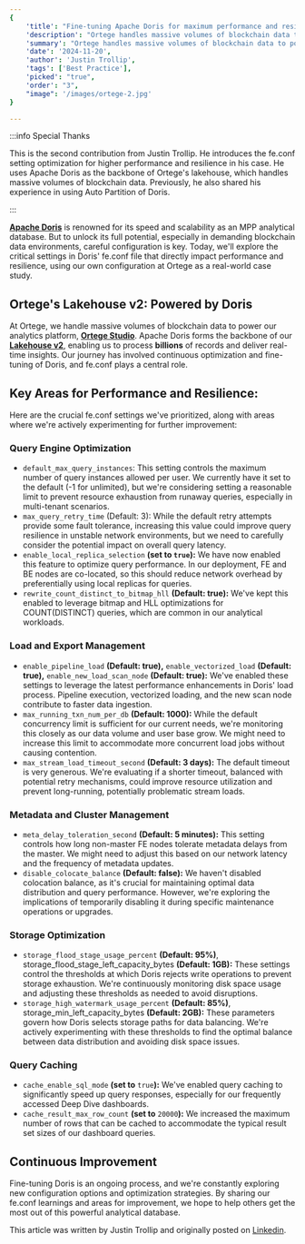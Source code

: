 ```yaml
---
{
    'title': "Fine-tuning Apache Doris for maximum performance and resilience: a deep dive into fe.conf",
    'description': "Ortege handles massive volumes of blockchain data to power its analytics platform, Ortege Studio. Apache Doris forms the backbone of its Lakehouse v2, enabling it to process billions of records and deliver real-time insights.",
    'summary': "Ortege handles massive volumes of blockchain data to power its analytics platform, Ortege Studio. Apache Doris forms the backbone of its Lakehouse v2, enabling it to process billions of records and deliver real-time insights.",
    'date': '2024-11-20',
    'author': 'Justin Trollip',
    'tags': ['Best Practice'],
    'picked': "true",
    'order': "3",
    "image": '/images/ortege-2.jpg'
}

---
```


<!-- 
Licensed to the Apache Software Foundation (ASF) under one
or more contributor license agreements.  See the NOTICE file
distributed with this work for additional information
regarding copyright ownership.  The ASF licenses this file
to you under the Apache License, Version 2.0 (the
"License"); you may not use this file except in compliance
with the License.  You may obtain a copy of the License at

  http://www.apache.org/licenses/LICENSE-2.0

Unless required by applicable law or agreed to in writing,
software distributed under the License is distributed on an
"AS IS" BASIS, WITHOUT WARRANTIES OR CONDITIONS OF ANY
KIND, either express or implied.  See the License for the
specific language governing permissions and limitations
under the License.
-->

:::info Special Thanks

This is the second contribution from Justin Trollip. He introduces the fe.conf setting optimization for higher performance and resilience in his case. He uses Apache Doris as the backbone of Ortege's lakehouse, which handles massive volumes of blockchain data. Previously, he also shared his experience in using Auto Partition of Doris.

:::

**[Apache Doris](https://www.linkedin.com/company/doris-apache/)** is renowned for its speed and scalability as an MPP analytical database. But to unlock its full potential, especially in demanding blockchain data environments, careful configuration is key. Today, we'll explore the critical settings in Doris' fe.conf file that directly impact performance and resilience, using our own configuration at Ortege as a real-world case study.

## Ortege's Lakehouse v2: Powered by Doris

At Ortege, we handle massive volumes of blockchain data to power our analytics platform, **[Ortege Studio](https://app.ortege.ai/dashboard/list)**. Apache Doris forms the backbone of our **[Lakehouse v2](https://docs.ortege.ai/ortege-documentation/ortege-guides/ortege-lakehouse)**, enabling us to process **billions** of records and deliver real-time insights. Our journey has involved continuous optimization and fine-tuning of Doris, and fe.conf plays a central role.

## Key Areas for Performance and Resilience:

Here are the crucial fe.conf settings we've prioritized, along with areas where we're actively experimenting for further improvement:

### Query Engine Optimization

- `default_max_query_instances`: This setting controls the maximum number of query instances allowed per user. We currently have it set to the default (-1 for unlimited), but we're considering setting a reasonable limit to prevent resource exhaustion from runaway queries, especially in multi-tenant scenarios.
- `max_query_retry_time` (Default: 3): While the default retry attempts provide some fault tolerance, increasing this value could improve query resilience in unstable network environments, but we need to carefully consider the potential impact on overall query latency.
- `enable_local_replica_selection` **(set to `true`):**  We have now enabled this feature to optimize query performance. In our deployment, FE and BE nodes are co-located, so this should reduce network overhead by preferentially using local replicas for queries.
- `rewrite_count_distinct_to_bitmap_hll` **(Default: true):** We've kept this enabled to leverage bitmap and HLL optimizations for COUNT(DISTINCT) queries, which are common in our analytical workloads. 

### Load and Export Management

- `enable_pipeline_load` **(Default: true),** `enable_vectorized_load` **(Default: true),** `enable_new_load_scan_node` **(Default: true):** We've enabled these settings to leverage the latest performance enhancements in Doris' load process. Pipeline execution, vectorized loading, and the new scan node contribute to faster data ingestion.
- `max_running_txn_num_per_db` **(Default: 1000):** While the default concurrency limit is sufficient for our current needs, we're monitoring this closely as our data volume and user base grow. We might need to increase this limit to accommodate more concurrent load jobs without causing contention.
- `max_stream_load_timeout_second` **(Default: 3 days):** The default timeout is very generous. We're evaluating if a shorter timeout, balanced with potential retry mechanisms, could improve resource utilization and prevent long-running, potentially problematic stream loads.

### Metadata and Cluster Management

- `meta_delay_toleration_second` **(Default: 5 minutes):** This setting controls how long non-master FE nodes tolerate metadata delays from the master. We might need to adjust this based on our network latency and the frequency of metadata updates. 
- `disable_colocate_balance` **(Default: false):** We haven't disabled colocation balance, as it's crucial for maintaining optimal data distribution and query performance. However, we're exploring the implications of temporarily disabling it during specific maintenance operations or upgrades. 

### Storage Optimization

- `storage_flood_stage_usage_percent` **(Default: 95%)**, storage_flood_stage_left_capacity_bytes **(Default: 1GB):** These settings control the thresholds at which Doris rejects write operations to prevent storage exhaustion. We're continuously monitoring disk space usage and adjusting these thresholds as needed to avoid disruptions.
- `storage_high_watermark_usage_percent` **(Default: 85%)**, storage_min_left_capacity_bytes **(Default: 2GB):** These parameters govern how Doris selects storage paths for data balancing. We're actively experimenting with these thresholds to find the optimal balance between data distribution and avoiding disk space issues. 

### Query Caching

- `cache_enable_sql_mode` **(set to** `true`**):** We've enabled query caching to significantly speed up query responses, especially for our frequently accessed Deep Dive dashboards. 
- `cache_result_max_row_count` **(set to** `20000`**):** We increased the maximum number of rows that can be cached to accommodate the typical result set sizes of our dashboard queries. 

## **Continuous Improvement**

Fine-tuning Doris is an ongoing process, and we're constantly exploring new configuration options and optimization strategies. By sharing our fe.conf learnings and areas for improvement, we hope to help others get the most out of this powerful analytical database.

This article was written by Justin Trollip and originally posted on [Linkedin](https://www.linkedin.com/pulse/fine-tuning-apache-doris-maximum-performance-resilience-deep-dive-jiwac/?trackingId=jJ%2FO3s%2FHRGee3mxQ9LTnxQ%3D%3D).